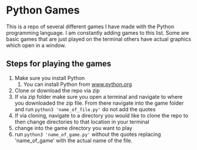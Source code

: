 # Python Games
This is a repo of several different games I have 
made with the Python programming language. I am constantly
adding games to this list. Some are basic games
that are just played on the terminal others have
actual graphics which open in a window. 

## Steps for playing the games
1. Make sure you install Python
   1. You can install Python from www.python.org
2. Clone or download the repo via zip
3. If via zip folder make sure you open a terminal and navigate to where you downloaded the zip file. From there navigate
into the game folder and run ```python3 'name_of_file.py'``` do not add the quotes
4. If via cloning, navigate to a directory you would like to clone the repo to
then change directories to that location in your terminal
5. change into the game directory you want to play
6. run ```python3 'name_of_game.py'``` without the quotes replacing 'name_of_game' with the actual name of the file.
